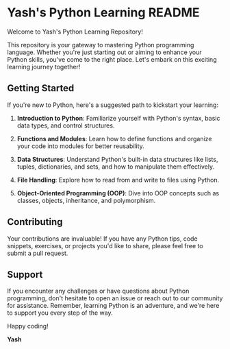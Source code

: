 # Yash's Python Learning README

Welcome to Yash's Python Learning Repository!

This repository is your gateway to mastering Python programming language. Whether you're just starting out or aiming to enhance your Python skills, you've come to the right place. Let's embark on this exciting learning journey together!

## Getting Started

If you're new to Python, here's a suggested path to kickstart your learning:

1. **Introduction to Python**: Familiarize yourself with Python's syntax, basic data types, and control structures.

2. **Functions and Modules**: Learn how to define functions and organize your code into modules for better reusability.

3. **Data Structures**: Understand Python's built-in data structures like lists, tuples, dictionaries, and sets, and how to manipulate them effectively.

4. **File Handling**: Explore how to read from and write to files using Python.

5. **Object-Oriented Programming (OOP)**: Dive into OOP concepts such as classes, objects, inheritance, and polymorphism.

## Contributing

Your contributions are invaluable! If you have any Python tips, code snippets, exercises, or projects you'd like to share, please feel free to submit a pull request.

## Support

If you encounter any challenges or have questions about Python programming, don't hesitate to open an issue or reach out to our community for assistance. Remember, learning Python is an adventure, and we're here to support you every step of the way.

Happy coding!

**Yash**
